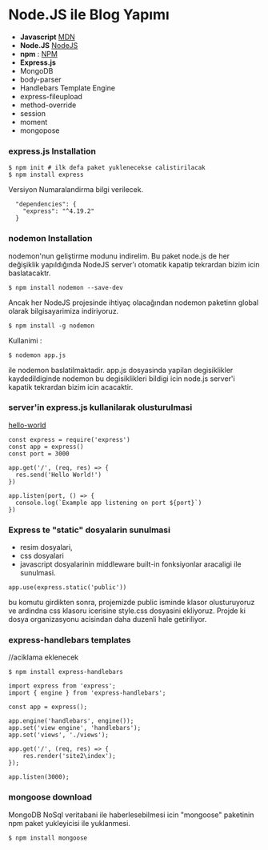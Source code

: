 # Node.JS  ile Blog Yapımı

- **Javascript** [MDN](https://developer.mozilla.org/en-US/docs/Web/JavaScript) 
- **Node.JS** [NodeJS](https://nodejs.org/en)
- **npm** : [NPM](https://www.npmjs.com/)  
- **Express.js**
- MongoDB
- body-parser
- Handlebars Template Engine
- express-fileupload
- method-override
- session
- moment
- mongopose


### express.js Installation

```shell
$ npm init # ilk defa paket yuklenecekse calistirilacak
$ npm install express
```


Versiyon Numaralandirma bilgi verilecek. 

```
  "dependencies": {
    "express": "^4.19.2"
  }
```


### nodemon Installation
nodemon'nun geliştirme modunu indirelim. Bu paket node.js de her değişiklik yapıldığında  NodeJS server'ı otomatik kapatip tekrardan bizim icin baslatacaktr. 

```shell
$ npm install nodemon --save-dev
```

Ancak her NodeJS projesinde ihtiyaç olacağından nodemon paketinn global olarak bilgisayarimiza indiriyoruz. 

```shell
$ npm install -g nodemon 
```

Kullanimi : 

```shell
$ nodemon app.js 
```

ile nodemon baslatilmaktadir. app.js dosyasinda yapilan degisiklikler kaydedildiginde nodemon bu degisiklikleri bildigi icin node.js server'i kapatik tekrardan bizim icin acacaktir. 


### server'in express.js kullanilarak olusturulmasi

[hello-world](https://expressjs.com/en/starter/hello-world.html)

``` shell
const express = require('express')
const app = express()
const port = 3000

app.get('/', (req, res) => {
  res.send('Hello World!')
})

app.listen(port, () => {
  console.log(`Example app listening on port ${port}`)
})

```


### Express te "static" dosyalarin sunulmasi

- resim dosyalari, 
- css dosyalari
- javascript dosyalarinin  middleware  built-in fonksiyonlar aracaligi ile sunulmasi. 


```
app.use(express.static('public'))
```

bu komutu girdikten sonra, projemizde public isminde klasor olusturuyoruz ve ardindna css klasoru icerisine style.css dosyasini ekliyoruz.  Projde ki dosya organizasyonu acisindan daha duzenli hale getiriliyor. 

### express-handlebars  templates 

//aciklama eklenecek

```
$ npm install express-handlebars
```


```
import express from 'express';
import { engine } from 'express-handlebars';

const app = express();

app.engine('handlebars', engine());
app.set('view engine', 'handlebars');
app.set('views', './views');

app.get('/', (req, res) => {
    res.render('site2\index');
});

app.listen(3000);
```


### mongoose download 

MongoDB NoSql veritabani ile haberlesebilmesi icin "mongoose" paketinin npm paket yukleyicisi ile yuklanmesi. 

```
$ npm install mongoose
```